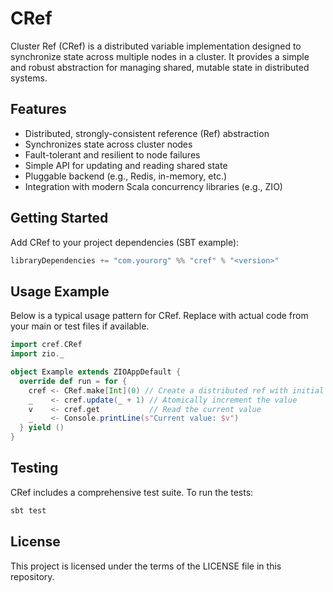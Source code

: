 # CRef

Cluster Ref (CRef) is a distributed variable implementation designed to synchronize state across multiple nodes in a cluster. It provides a simple and robust abstraction for managing shared, mutable state in distributed systems.

## Features
- Distributed, strongly-consistent reference (Ref) abstraction
- Synchronizes state across cluster nodes
- Fault-tolerant and resilient to node failures
- Simple API for updating and reading shared state
- Pluggable backend (e.g., Redis, in-memory, etc.)
- Integration with modern Scala concurrency libraries (e.g., ZIO)

## Getting Started

Add CRef to your project dependencies (SBT example):
```scala
libraryDependencies += "com.yourorg" %% "cref" % "<version>"
```

## Usage Example

Below is a typical usage pattern for CRef. Replace with actual code from your main or test files if available.

```scala
import cref.CRef
import zio._

object Example extends ZIOAppDefault {
  override def run = for {
    cref <- CRef.make[Int](0) // Create a distributed ref with initial value 0
    _    <- cref.update(_ + 1) // Atomically increment the value
    v    <- cref.get           // Read the current value
    _    <- Console.printLine(s"Current value: $v")
  } yield ()
}
```

## Testing

CRef includes a comprehensive test suite. To run the tests:
```sh
sbt test
```

## License

This project is licensed under the terms of the LICENSE file in this repository.
